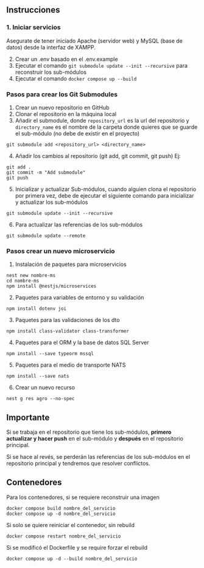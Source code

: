 
## Instrucciones

### 1. Iniciar servicios
Asegurate de tener iniciado Apache (servidor web) y MySQL (base de datos) desde la interfaz de XAMPP.

2. Crear un .env basado en el .env.example
3. Ejecutar el comando `git submodule update --init --recursive` para reconstruir los sub-módulos
4. Ejecutar el comando `docker compose up --build`

### Pasos para crear los Git Submodules


1. Crear un nuevo repositorio en GitHub
2. Clonar el repositorio en la máquina local
3. Añadir el submodule, donde `repository_url` es la url del repositorio y `directory_name` es el nombre de la carpeta donde quieres que se guarde el sub-módulo (no debe de existir en el proyecto)
```
git submodule add <repository_url> <directory_name>
```
4. Añadir los cambios al repositorio (git add, git commit, git push)
Ej:
```
git add .
git commit -m "Add submodule"
git push
```
5. Inicializar y actualizar Sub-módulos, cuando alguien clona el repositorio por primera vez, debe de ejecutar el siguiente comando para inicializar y actualizar los sub-módulos
```
git submodule update --init --recursive
```
6. Para actualizar las referencias de los sub-módulos
```
git submodule update --remote
```

### Pasos crear un nuevo microservicio


1. Instalación de paquetes para microservicios
```
nest new nombre-ms
cd nombre-ms
npm install @nestjs/microservices
```
2. Paquetes para variables de entorno y su validación
```
npm install dotenv joi
```
3. Paquetes para las validaciones de los dto
```
npm install class-validator class-transformer
```
4. Paquetes para el ORM y la base de datos SQL Server
```
npm install --save typeorm mssql
```
5. Paquetes para el medio de transporte NATS
```
npm install --save nats
```
6. Crear un nuevo recurso
```
nest g res agro --no-spec
```


## Importante
Si se trabaja en el repositorio que tiene los sub-módulos, **primero actualizar y hacer push** en el sub-módulo y **después** en el repositorio principal. 

Si se hace al revés, se perderán las referencias de los sub-módulos en el repositorio principal y tendremos que resolver conflictos.

## Contenedores
Para los contenedores, si se requiere reconstruir una imagen
```
docker compose build nombre_del_servicio
docker compose up -d nombre_del_servicio
```
Si solo se quiere reiniciar el contenedor, sin rebuild
```
docker compose restart nombre_del_servicio
```
Si se modificó el Dockerfile y se require forzar el rebuild 
```
docker compose up -d --build nombre_del_servicio
```
